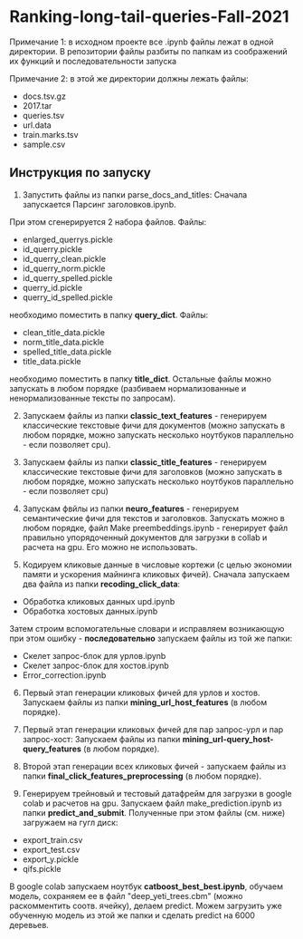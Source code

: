 # Ranking-long-tail-queries-Fall-2021
Примечание 1: в исходном проекте все .ipynb файлы лежат в одной директории. В репозитории файлы разбиты по папкам из соображений их функций и последовательности запуска  

Примечание 2: в этой же директории должны лежать файлы:  
   *  docs.tsv.gz
   *  2017.tar
   *  queries.tsv
   *  url.data
   *  train.marks.tsv
   *  sample.csv  

## Инструкция по запуску
1. Запустить файлы из папки parse_docs_and_titles: Сначала запускается Парсинг заголовков.ipynb.

При этом сгенерируется 2 набора файлов. Файлы:  
* enlarged_querrys.pickle
* id_querry.pickle
* id_querry_clean.pickle
* id_querry_norm.pickle
* id_querry_spelled.pickle
* querry_id.pickle
* querry_id_spelled.pickle

необходимо поместить в папку **query_dict**. Файлы:

* clean_title_data.pickle
* norm_title_data.pickle
* spelled_title_data.pickle
* title_data.pickle

необходимо поместить в папку **title_dict**. Остальные файлы можно запускать в любом порядке (разбиваем нормализованные и ненормализованные тексты по запросам).

2. Запускаем файлы из папки **classic_text_features** - генерируем классические текстовые фичи для документов (можно запускать в любом порядке, можно запускать несколько ноутбуков параллельно - если позволяет cpu).

3. Запускаем файлы из папки **classic_title_features** - генерируем классические текстовые фичи для заголовков (можно запускать в любом порядке, можно запускать несколько ноутбуков параллельно - если позволяет cpu)

4. Запускам фвйлы из папки **neuro_features** - генерируем семантические фичи для текстов и заголовков. Запускать можно в любом порядке, файл Make preembeddings.ipynb - генерирует файл правильно упорядоченный документов для загрузки в collab и расчета на gpu. Его можно не использовать.

5. Кодируем кликовые данные в числовые кортежи (с целью экономии памяти и ускорения майнинга кликовых фичей). Сначала запускаем два файла из папки **recoding_click_data**:

* Обработка кликовых данных upd.ipynb
* Обработка хостовых данных.ipynb

Затем строим вспомогательные словари и исправляем возникающую при этом ошибку - **последовательно** запускаем файлы из той же папки:

* Скелет запрос-блок для урлов.ipynb
* Скелет запрос-блок для хостов.ipynb
* Error_correction.ipynb

6. Первый этап генерации кликовых фичей для урлов и хостов. Запускаем файлы из папки **mining_url_host_features** (в любом порядке).

7. Первый этап генерации кликовых фичей для пар запрос-урл и пар запрос-хост: Запускаем файлы из папки **mining_url-query_host-query_features** (в любом порядке).

8. Второй этап генерации всех кликовых фичей - запускаем файлы из папки **final_click_features_preprocessing** (в любом порядке).

9. Генерируем трейновый и тестовый датафрейм для загрузки в google colab и расчетов на gpu. Запускаем файл make_prediction.ipynb из папки **predict_and_submit**. Полученные при этом файлы (см. ниже) загружаем на гугл диск:

* export_train.csv
* export_test.csv
* export_y.pickle
* qifs.pickle

В google colab запускаем ноутбук **catboost_best_best.ipynb**, обучаем модель, сохраняем ее в файл "deep_yeti_trees.cbm" (можно раскомментить соотв. ячейку), делаем predict. Можем загрузить уже обученную модель из этой же папки и сделать predict на 6000 деревьев.
